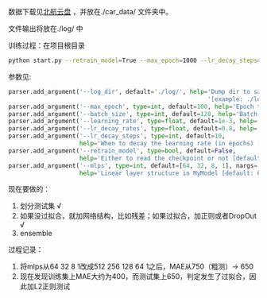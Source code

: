 数据下载见[北航云盘](https://bhpan.buaa.edu.cn:443/link/3198637693396F7805FC058A54AC9A8A) ，并放在./car_data/ 文件夹中。

文件输出将放在./log/ 中

训练过程：在项目根目录
~~~bash
python start.py --retrain_model=True --max_epoch=1000 --lr_decay_steps=100 --batch_size 512 --mlps 512 256 128 64 1
~~~

参数见:
```python
parser.add_argument('--log_dir', default='./log/', help='Dump dir to save model checkpoint or log '
                                                        '[example: ./log/]')
parser.add_argument('--max_epoch', type=int, default=100, help='Epoch to run [default: 100]')
parser.add_argument('--batch_size', type=int, default=128, help='Batch Size during training')
parser.add_argument('--learning_rate', type=float, default=1e-3, help='Initial learning rate [default: 0.001]')
parser.add_argument('--lr_decay_rates', type=float, default=0.8, help='Decay rates for lr decay [default: 0.8]')
parser.add_argument('--lr_decay_steps', type=int, default=10,
                    help='When to decay the learning rate (in epochs) [default: 10]')
parser.add_argument('--retrain_model', type=bool, default=False,
                    help='Either to read the checkpoint or not [default: False]')
parser.add_argument('--mlps', type=int, default=[64, 32, 8, 1], nargs='+',
                    help='Linear layer structure in MyModel [default: 64 32 8 1]]')
```

现在要做的：
1. 划分测试集 √
2. 如果没过拟合，就加网络结构，比如残差；如果过拟合，加正则或者DropOut √
3. ensemble

过程记录：
1. 将mlps从64 32 8 1改成512 256 128 64 1之后，MAE从750（粗测）-> 650
2. 现在发现训练集上MAE大约为400，而测试集上650，判定发生了过拟合，因此加L2正则测试